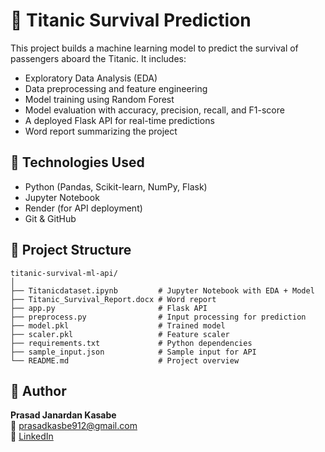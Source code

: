 # 🚢 Titanic Survival Prediction

This project builds a machine learning model to predict the survival of passengers aboard the Titanic. It includes:
- Exploratory Data Analysis (EDA)
- Data preprocessing and feature engineering
- Model training using Random Forest
- Model evaluation with accuracy, precision, recall, and F1-score
- A deployed Flask API for real-time predictions
- Word report summarizing the project

## 🔧 Technologies Used
- Python (Pandas, Scikit-learn, NumPy, Flask)
- Jupyter Notebook
- Render (for API deployment)
- Git & GitHub

## 📁 Project Structure

```
titanic-survival-ml-api/
│
├── Titanicdataset.ipynb         # Jupyter Notebook with EDA + Model
├── Titanic_Survival_Report.docx # Word report
├── app.py                       # Flask API
├── preprocess.py                # Input processing for prediction
├── model.pkl                    # Trained model
├── scaler.pkl                   # Feature scaler
├── requirements.txt             # Python dependencies
├── sample_input.json            # Sample input for API
└── README.md                    # Project overview
```



## 🙌 Author
**Prasad Janardan Kasabe**  
📧 prasadkasbe912@gmail.com  
🔗 [LinkedIn](https://www.linkedin.com/in/prasad-kasbe-bb56b5302)
